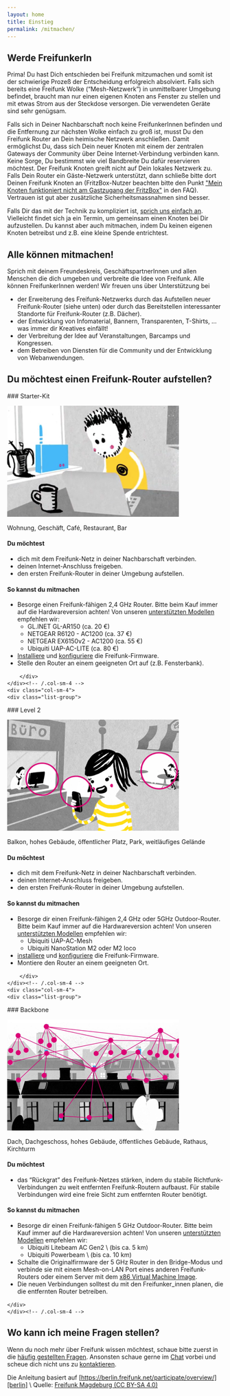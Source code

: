 ```yaml
---
layout: home
title: Einstieg
permalink: /mitmachen/
---
```


## Werde FreifunkerIn

Prima! Du hast Dich entschieden bei Freifunk mitzumachen und somit ist der schwierige Prozeß der Entscheidung erfolgreich absolviert. Falls sich bereits eine Freifunk Wolke (“Mesh-Netzwerk”) in unmittelbarer Umgebung befindet, braucht man nur einen eigenen Knoten ans Fenster zu stellen und mit etwas Strom aus der Steckdose versorgen. Die verwendeten Geräte sind sehr genügsam.

Falls sich in Deiner Nachbarschaft noch keine FreifunkerInnen befinden und die Entfernung zur nächsten Wolke einfach zu groß ist, musst Du den Freifunk Router an Dein heimische Netzwerk anschließen. Damit ermöglichst Du, dass sich Dein neuer Knoten mit einem der zentralen Gateways der Community über Deine Internet-Verbindung verbinden kann. Keine Sorge, Du bestimmst wie viel Bandbreite Du dafür reservieren möchtest. Der Freifunk Knoten greift nicht auf Dein lokales Netzwerk zu. Falls Dein Router ein Gäste-Netzwerk unterstützt, dann schließe bitte dort Deinen Freifunk Knoten an (FritzBox-Nutzer beachten bitte den Punkt ["Mein Knoten funktioniert nicht am Gastzugang der FritzBox"][faq] in den FAQ). Vertrauen ist gut aber zusätzliche Sicherheitsmassnahmen sind besser.

Falls Dir das mit der Technik zu kompliziert ist, [sprich uns einfach an][kontakt]. Vielleicht findet sich ja ein Termin, um gemeinsam einen Knoten bei Dir aufzustellen. Du kannst aber auch mitmachen, indem Du keinen eigenen Knoten betreibst und z.B. eine kleine Spende entrichtest.

## Alle können mitmachen!

Sprich mit deinem Freundeskreis, GeschäftspartnerInnen und allen Menschen die dich umgeben und verbreite die Idee von Freifunk. Alle können FreifunkerInnen werden! Wir freuen uns über Unterstützung bei

* der Erweiterung des Freifunk-Netzwerks durch das Aufstellen neuer Freifunk-Router (siehe unten) oder durch das Bereitstellen interessanter Standorte für Freifunk-Router (z.B. Dächer).
* der Entwicklung von Infomaterial, Bannern, Transparenten, T-Shirts, … was immer dir Kreatives einfällt!
* der Verbreitung der Idee auf Veranstaltungen, Barcamps und Kongressen.
* dem Betreiben von Diensten für die Community und der Entwicklung von Webanwendungen.

## Du möchtest einen Freifunk-Router aufstellen?

<div class="row">
    <div class="col-sm-4">
        <div class="list-group">

<div  markdown="1">
### Starter-Kit

![Starter-Kit](/assets/mitmachen/participate_small.png)

Wohnung, Geschäft, Café, Restaurant, Bar

#### Du möchtest

* dich mit dem Freifunk-Netz in deiner Nachbarschaft verbinden.
* deinen Internet-Anschluss freigeben.
* den ersten Freifunk-Router in deiner Umgebung aufstellen.

#### So kannst du mitmachen

* Besorge einen Freifunk-fähigen 2,4&nbsp;GHz Router. Bitte beim Kauf immer auf die Hardwareversion achten! Von unseren [unterstützten Modellen][firmware] empfehlen wir:
  * GL.INET GL-AR150 (ca. 20&nbsp;€)
  * NETGEAR R6120 - AC1200 (ca. 37&nbsp;€)
  * NETGEAR EX6150v2 - AC1200 (ca. 55&nbsp;€)
  * Ubiquiti UAP-AC-LITE (ca. 80&nbsp;€)
* [Installiere][router-flashen] und [konfiguriere][router-konfigurieren] die Freifunk-Firmware.
* Stelle den Router an einem geeigneten Ort auf (z.B. Fensterbank).
</div>

        </div>            
    </div><!-- /.col-sm-4 -->
    <div class="col-sm-4">
    <div class="list-group">

<div markdown="1">
### Level 2

![Level 2](/assets/mitmachen/participate_medium.png)

Balkon, hohes Gebäude, öffentlicher Platz, Park, weitläufiges Gelände

#### Du möchtest

* dich mit dem Freifunk-Netz in deiner Nachbarschaft verbinden.
* deinen Internet-Anschluss freigeben.
* den ersten Freifunk-Router in deiner Umgebung aufstellen.

#### So kannst du mitmachen

* Besorge dir einen Freifunk-fähigen 2,4&nbsp;GHz oder 5GHz Outdoor-Router. Bitte beim Kauf immer auf die Hardwareversion achten! Von unseren [unterstützten Modellen][firmware] empfehlen wir:
  * Ubiquiti UAP-AC-Mesh
  * Ubiquiti NanoStation M2 oder M2 loco
* [installiere][router-flashen] und [konfiguriere][router-konfigurieren] die Freifunk-Firmware.
* Montiere den Router an einem geeigneten Ort.
</div>

        </div>
    </div><!-- /.col-sm-4 -->
    <div class="col-sm-4">
    <div class="list-group">

<div markdown="1">
### Backbone

![Level 2](/assets/mitmachen/participate_big.png)

Dach, Dachgeschoss, hohes Gebäude, öffentliches Gebäude, Rathaus, Kirchturm

#### Du möchtest

* das “Rückgrat” des Freifunk-Netzes stärken, indem du stabile Richtfunk-Verbindungen zu weit entfernten Freifunk-Routern aufbaust. Für stabile Verbindungen wird eine freie Sicht zum entfernten Router benötigt.

#### So kannst du mitmachen

* Besorge dir einen Freifunk-fähigen 5&nbsp;GHz Outdoor-Router. Bitte beim Kauf immer auf die Hardwareversion achten! Von unseren [unterstützten Modellen][firmware] empfehlen wir:
  * Ubiquiti Litebeam AC Gen2 \\
    (bis ca. 5&nbsp;km)
  * Ubiquiti Powerbeam \\
    (bis ca. 10&nbsp;km)
* Schalte die Originalfirmware der 5&nbsp;GHz Router in den Bridge-Modus und verbinde sie mit einem Mesh-on-LAN Port eines anderen Freifunk-Routers oder einem Server mit dem [x86 Virtual Machine Image][firmware].
* Die neuen Verbindungen solltest du mit den Freifunker_innen planen, die die entfernten Router betreiben.
</div>

    </div>
    </div><!-- /.col-sm-4 -->
</div>

## Wo kann ich meine Fragen stellen?

Wenn du noch mehr über Freifunk wissen möchtest, schaue bitte zuerst in die [häufig gestellten Fragen][faq]. Ansonsten schaue gerne im [Chat](https://chat.ffmuc.net) vorbei und scheue dich nicht uns zu [kontaktieren][kontakt].

Die Anleitung basiert auf [https://berlin.freifunk.net/participate/overview/][berlin] \\
Quelle: [Freifunk Magdeburg (CC BY-SA 4.0)](https://md.freifunk.net)

[berlin]: https://berlin.freifunk.net/participate/overview/
[faq]: /faq/
[firmware]: /firmware/
[kontakt]: /kontakt/
[twitter]: https://twitter.com/freifunkmuc
[router-flashen]: https://ffmuc.net/wiki/doku.php?id=knb:download#router_flashen_-_aufspielen_der_freifunk-firmware
[router-konfigurieren]: https://ffmuc.net/wiki/doku.php?id=knb:gui


